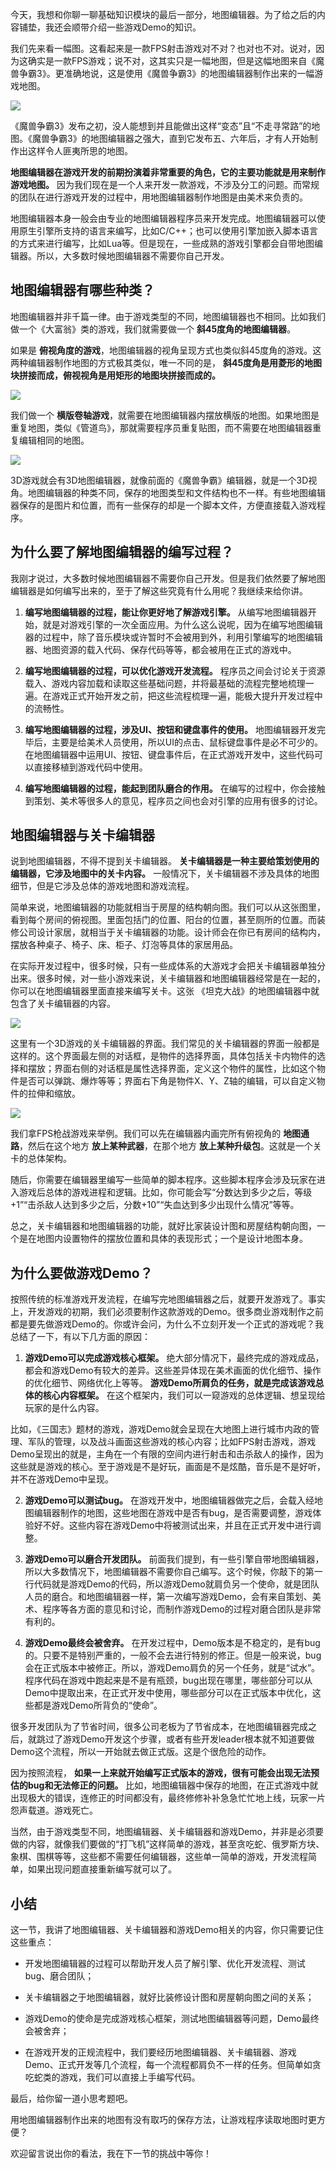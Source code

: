今天，我想和你聊一聊基础知识模块的最后一部分，地图编辑器。为了给之后的内容铺垫，我还会顺带介绍一些游戏Demo的知识。

我们先来看一幅图。这看起来是一款FPS射击游戏对不对？也对也不对。说对，因为这确实是一款FPS游戏；说不对，这其实只是一幅地图，但是这幅地图来自《魔兽争霸3》。更准确地说，这是使用《魔兽争霸3》的地图编辑器制作出来的一幅游戏地图。

![](https://static001.geekbang.org/resource/image/21/28/2180e87327f796c9d69b2b2222399d28.jpeg?wh=580*436)

《魔兽争霸3》发布之初，没人能想到并且能做出这样“变态”且“不走寻常路”的地图。《魔兽争霸3》的地图编辑器之强大，直到它发布五、六年后，才有人开始制作出这样令人匪夷所思的地图。

**地图编辑器在游戏开发的前期扮演着非常重要的角色，它的主要功能就是用来制作游戏地图。** 因为我们现在是一个人来开发一款游戏，不涉及分工的问题。而常规的团队在进行游戏开发的过程中，用地图编辑器制作地图是由美术来负责的。

地图编辑器本身一般会由专业的地图编辑器程序员来开发完成。地图编辑器可以使用原生引擎所支持的语言来编写，比如C/C++；也可以使用引擎加嵌入脚本语言的方式来进行编写，比如Lua等。但是现在，一些成熟的游戏引擎都会自带地图编辑器。所以，大多数时候地图编辑器不需要你自己开发。

## 地图编辑器有哪些种类？

地图编辑器并非千篇一律。由于游戏类型的不同，地图编辑器也不相同。比如我们做一个《大富翁》类的游戏，我们就需要做一个 **斜45度角的地图编辑器**。

如果是 **俯视角度的游戏**，地图编辑器的视角呈现方式也类似斜45度角的游戏。这两种编辑器制作地图的方式极其类似，唯一不同的是， **斜45度角是用菱形的地图块拼接而成，俯视视角是用矩形的地图块拼接而成的。**

![](https://static001.geekbang.org/resource/image/e8/d1/e86acc386c52fd571b6e879630489bd1.jpg?wh=407*288)

我们做一个 **横版卷轴游戏**，就需要在地图编辑器内摆放横版的地图。如果地图是重复地图，类似《管道鸟》，那就需要程序员重复贴图，而不需要在地图编辑器重复编辑相同的地图。

![](https://static001.geekbang.org/resource/image/67/cc/679b41409741dfae9f7e28a18cd0aacc.jpg?wh=262*165)

3D游戏就会有3D地图编辑器，就像前面的《魔兽争霸》编辑器，就是一个3D视角。地图编辑器的种类不同，保存的地图类型和文件结构也不一样。有些地图编辑器保存的是图片和位置，而有一些保存的却是一个脚本文件，方便直接载入游戏程序。

## 为什么要了解地图编辑器的编写过程？

我刚才说过，大多数时候地图编辑器不需要你自己开发。但是我们依然要了解地图编辑器是如何编写出来的，至于了解这些究竟有什么用呢？我继续来给你讲。

1. **编写地图编辑器的过程，能让你更好地了解游戏引擎。** 从编写地图编辑器开始，就是对游戏引擎的一次全面应用。为什么这么说呢，因为在编写地图编辑器的过程中，除了音乐模块或许暂时不会被用到外，利用引擎编写的地图编辑器、地图资源的载入代码、保存代码等等，都会被用在正式的游戏中。

2. **编写地图编辑器的过程，可以优化游戏开发流程。** 程序员之间会讨论关于资源载入、游戏内容加载和读取这些基础问题，并将最基础的流程完整地梳理一遍。在游戏正式开始开发之前，把这些流程梳理一遍，能极大提升开发过程中的流畅性。

3. **编写地图编辑器的过程，涉及UI、按钮和键盘事件的使用。** 地图编辑器开发完毕后，主要是给美术人员使用，所以UI的点击、鼠标键盘事件是必不可少的。在地图编辑器中运用UI、按钮、键盘事件后，在正式游戏开发中，这些代码可以直接移植到游戏代码中使用。

4. **编写地图编辑器的过程，能起到团队磨合的作用。** 在编写的过程中，你会接触到策划、美术等很多人的意见，程序员之间也会对引擎的应用有很多的讨论。

## 地图编辑器与关卡编辑器

说到地图编辑器，不得不提到关卡编辑器。 **关卡编辑器是一种主要给策划使用的编辑器，它涉及地图中的关卡内容。** 一般情况下，关卡编辑器不涉及具体的地图细节，但是它涉及总体的游戏地图和游戏流程。

简单来说，地图编辑器的功能就相当于房屋的结构朝向图。我们可以从这张图里，看到每个房间的俯视图。里面包括门的位置、阳台的位置，甚至厕所的位置。而装修公司设计家居，就相当于关卡编辑器的功能。设计师会在你已有房间的结构内，摆放各种桌子、椅子、床、柜子、灯泡等具体的家居用品。

在实际开发过程中，很多时候，只有一些成体系的大游戏才会把关卡编辑器单独分出来。很多时候，对一些小游戏来说，关卡编辑器和地图编辑器经常是在一起的，你可以在地图编辑器里面直接来编写关卡。这张 《坦克大战》的地图编辑器中就包含了关卡编辑器的内容。

![](https://static001.geekbang.org/resource/image/07/31/0751315e5a271167ebfc8f7253073831.jpg?wh=456*431)

这里有一个3D游戏的关卡编辑器的界面。我们常见的关卡编辑器的界面一般都是这样的。这个界面最左侧的对话框，是物件的选择界面，具体包括关卡内物件的选择和摆放；界面右侧的对话框是属性选择界面，定义这个物件的属性，比如这个物件是否可以弹跳、爆炸等等；界面右下角是物件X、Y、Z轴的编辑，可以自定义物件的拉伸和缩放。

![](https://static001.geekbang.org/resource/image/4f/95/4f55227b8c3e5abd0fc67d3224413895.jpg?wh=906*532)

我们拿FPS枪战游戏来举例。我们可以先在编辑器内画完所有俯视角的 **地图通路**，然后在这个地方 **放上某种武器**，在那个地方 **放上某种升级包**。这就是一个关卡的总体架构。

随后，你需要在编辑器里编写一些简单的脚本程序。这些脚本程序会涉及玩家在进入游戏后总体的游戏进程和逻辑。比如，你可能会写“分数达到多少之后，等级+1”“击杀敌人达到多少之后，分数+10”“失血达到多少出现什么情况”等等。

总之，关卡编辑器和地图编辑器的功能，就好比家装设计图和房屋结构朝向图，一个是在地图内设置物件的摆放位置和具体的表现形式；一个是设计地图本身。

## 为什么要做游戏Demo？

按照传统的标准游戏开发流程，在编写完地图编辑器之后，就要开发游戏了。事实上，开发游戏的初期，我们必须要制作这款游戏的Demo。很多商业游戏制作之前都是要先做游戏Demo的。你或许会问，为什么不立刻开发一个正式的游戏呢？我总结了一下，有以下几方面的原因：

1. **游戏Demo可以完成游戏核心框架。** 绝大部分情况下，最终完成的游戏成品，都会和游戏Demo有较大的差异。这些差异体现在美术画面的优化细节、操作的优化细节、网络优化上等等。 **游戏Demo所肩负的任务，就是完成该游戏总体的核心内容框架。** 在这个框架内，我们可以一窥游戏的总体逻辑、想呈现给玩家的是什么内容。

比如，《三国志》题材的游戏，游戏Demo就会呈现在大地图上进行城市内政的管理、军队的管理，以及战斗画面这些游戏的核心内容；比如FPS射击游戏，游戏Demo呈现出的就是，主角在一个有限的空间内进行射击和击杀敌人的操作，因为这些就是游戏的核心。至于游戏是不是好玩，画面是不是炫酷，音乐是不是好听，并不在游戏Demo中呈现。

2. **游戏Demo可以测试bug。** 在游戏开发中，地图编辑器做完之后，会载入经地图编辑器制作的地图，这些地图在游戏中是否有bug，是否需要调整，游戏体验好不好。这些内容在游戏Demo中将被测试出来，并且在正式开发中进行调整。

3. **游戏Demo可以磨合开发团队。** 前面我们提到，有一些引擎自带地图编辑器，所以大多数情况下，地图编辑器不需要你自己编写。这个时候，你敲下的第一行代码就是游戏Demo的代码，所以游戏Demo就肩负另一个使命，就是团队人员的磨合。和地图编辑器一样，第一次编写游戏Demo，会有来自策划、美术、程序等各方面的意见和讨论，而制作游戏Demo的过程对磨合团队是非常有利的。

4. **游戏Demo最终会被舍弃。** 在开发过程中，Demo版本是不稳定的，是有bug的。只要不是特别严重的，一般不会去进行特别的修正。但是一般来说，bug会在正式版本中被修正。所以，游戏Demo肩负的另一个任务，就是“试水”。程序代码在游戏中跑起来是不是有瓶颈，bug出现在哪里，哪些部分可以从Demo中提取出来，在正式开发中使用，哪些部分可以在正式版本中优化，这些都是游戏Demo所背负的“使命”。

很多开发团队为了节省时间，很多公司老板为了节省成本，在地图编辑器完成之后，就跳过了游戏Demo开发这个步骤，或者有些开发leader根本就不知道要做Demo这个流程，所以一开始就去做正式版。这是个很危险的动作。

因为按照流程， **如果一上来就开始编写正式版本的游戏，很有可能会出现无法预估的bug和无法修正的问题。** 比如，地图编辑器中保存的地图，在正式游戏中就出现极大的错误，连修正的时间都没有，最终修修补补急急忙忙地上线，玩家一片怨声载道。游戏死亡。

当然，由于游戏类型不同，地图编辑器、关卡编辑器和游戏Demo，并非是必须要做的内容，就像我们要做的“打飞机”这样简单的游戏，甚至贪吃蛇、俄罗斯方块、象棋、围棋等等，这些都不需要任何编辑器，这些单一简单的游戏，开发流程简单，如果出现问题直接重新编写就可以了。

## 小结

这一节，我讲了地图编辑器、关卡编辑器和游戏Demo相关的内容，你只需要记住这些重点：

- 开发地图编辑器的过程可以帮助开发人员了解引擎、优化开发流程、测试bug、磨合团队；

- 关卡编辑器之于地图编辑器，就好比装修设计图和房屋朝向图之间的关系；

- 游戏Demo的使命是完成游戏核心框架，测试地图编辑器等问题，Demo最终会被舍弃；

- 在游戏开发的正规流程中，我们要经历地图编辑器、关卡编辑器、游戏Demo、正式开发等几个流程，每一个流程都肩负不一样的任务。但简单如贪吃蛇类的游戏，我们可以直接上手编写代码。


最后，给你留一道小思考题吧。

用地图编辑器制作出来的地图有没有取巧的保存方法，让游戏程序读取地图时更方便？

欢迎留言说出你的看法，我在下一节的挑战中等你！